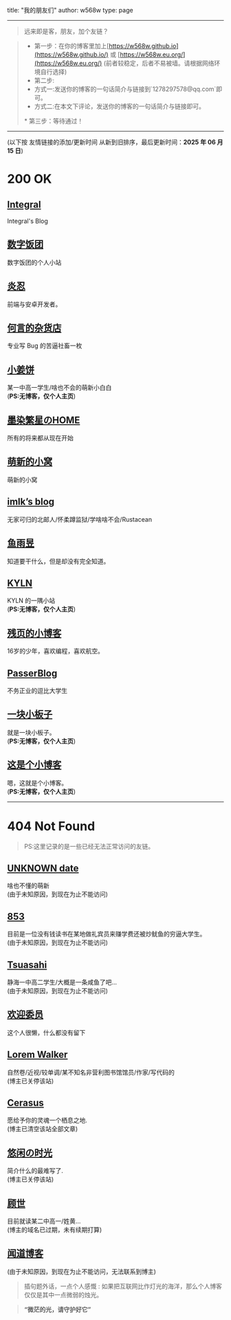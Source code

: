 title: "我的朋友们"
author: w568w
type: page

---
> 远来即是客，朋友，加个友链？  
  
> *  第一步：在你的博客里加上[https://w568w.github.io](https://w568w.github.io/)  或 [https://w568w.eu.org/](https://w568w.eu.org/) (前者较稳定，后者不易被墙。请根据网络环境自行选择)
> *  第二步:<ul>
> <li>方式一:发送你的博客的一句话简介与链接到`1278297578@qq.com`即可。  </li>
> <li>方式二:在本文下评论，发送你的博客的一句话简介与链接即可。 </li>
> </ul>
> *   第三步：等待通过！

---
  
(以下按 友情链接的添加/更新时间 从新到旧排序，最后更新时间：**2025 年 06 月 15 日**)  


# 200 OK
## [Integral](https://blog.i7.homes)
Integral's Blog
## [数字饭团](https://szfantuan.cn)
数字饭团的个人小站
## [炎忍](https://imyan.ren/)
前端与安卓开发者。
## [何言的杂货店](https://heyanle.com)
专业写 Bug 的苦逼社畜一枚  
## [小姜饼](https://qaq.icu/)
某一中高一学生/啥也不会的萌新小白白  
(**PS:无博客，仅个人主页**)
## [墨染繁星のHOME](https://blog.th-mc.cn)
所有的将来都从现在开始
## [萌新的小窝](http://www.moexin.cn)
萌新的小窝
## [imlk’s blog](https://blog.imlk.top/)
无家可归的北邮人/怀柔蹲监狱/学啥啥不会/Rustacean  
## [鱼雨昱](https://yuu.ink/)
知道要干什么，但是却没有完全知道。  
## [KYLN](https://kyln24.github.io/)
KYLN 的一隅小站  
(**PS:无博客，仅个人主页**)  
## [残页的小博客](https://blog.canyie.top/)
16岁的少年，喜欢编程，喜欢航空。  
## [PasserBlog](https://takuron.com/)  
不务正业的逗比大学生  
## [一块小板子](https://oboard.github.io/index.html)  
就是一块小板子。  
(**PS:无博客，仅个人主页**)
## [这是个小博客](http://fols.top/)  
嗯，这就是个小博客。  
(**PS:无博客，仅个人主页**)
  
---
  
# 404 Not Found
> PS:这里记录的是一些已经无法正常访问的友链。  

## [UNKNOWN date](https://n-a.date/)
啥也不懂的萌新  
(由于未知原因，到现在为止不能访问)  
## [853](http://blog.853lab.com/)   
目前是一位没有钱读书在某地做礼宾员来赚学费还被炒鱿鱼的穷逼大学生。  
(由于未知原因，到现在为止不能访问)  
## [Tsuasahi](http://tsuasahi.com/)
静海一中高二学生/大概是一条咸鱼了吧...  
(由于未知原因，到现在为止不能访问)  
## [欢迎委员](https://hywy.baklib.com/)  
这个人很懒，什么都没有留下  
## [Lorem Walker](https://loremwalker.github.io/)   
自然卷/近视/较单调/某不知名非营利图书馆馆员/作家/写代码的  
(博主已关停该站)
## [Cerasus](http://acandroid.top/)  
愿给予你的灵魂一个栖息之地.  
(博主已清空该站全部文章)
## [悠闲の时光](http://blog.yaerin.com/)  
简介什么的最难写了.  
(博主已关停该站)  
## [顾世](http://butlife.cn/)  
目前就读某二中高一/姓黄...    
(博主的域名已过期，未有续期打算)
## [闻道博客](http://wendao123.cn/)  
(由于未知原因，到现在为止不能访问，无法联系到博主)  
  
> 插句题外话，一点个人感慨 : 如果把互联网比作灯光的海洋，那么个人博客仅仅是其中一点微弱的烛光。  
   
   
> **“微茫的光，请守护好它”**